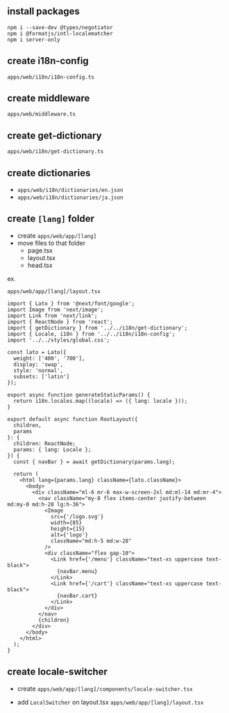 ## install packages

```shell
npm i --save-dev @types/negotiator
npm i @formatjs/intl-localematcher
npm i server-only
```

## create i18n-config

 `apps/web/i18n/i18n-config.ts`

## create middleware

 `apps/web/middleware.ts`

## create get-dictionary

 `apps/web/i18n/get-dictionary.ts`

## create dictionaries

* `apps/web/i18n/dictionaries/en.json`
* `apps/web/i18n/dictionaries/ja.json`

## create `[lang]` folder

* create `apps/web/app/[lang]`
* move files to that folder
    - page.tsx
    - layout.tsx
    - head.tsx

ex.  

 `apps/web/app/[lang]/layout.tsx`

```tsx
import { Lato } from '@next/font/google';
import Image from 'next/image';
import Link from 'next/link';
import { ReactNode } from 'react';
import { getDictionary } from '../../i18n/get-dictionary';
import { Locale, i18n } from '../../i18n/i18n-config';
import '../../styles/global.css';

const lato = Lato({
  weight: ['400', '700'],
  display: 'swap',
  style: 'normal',
  subsets: ['latin']
});

export async function generateStaticParams() {
  return i18n.locales.map((locale) => ({ lang: locale }));
}

export default async function RootLayout({
  children,
  params
}: {
  children: ReactNode;
  params: { lang: Locale };
}) {
  const { navBar } = await getDictionary(params.lang);

  return (
    <html lang={params.lang} className={lato.className}>
      <body>
        <div className="ml-6 mr-6 max-w-screen-2xl md:ml-14 md:mr-4">
          <nav className="my-8 flex items-center justify-between md:my-0 md:h-28 lg:h-36">
            <Image
              src={'/logo.svg'}
              width={85}
              height={15}
              alt={'logo'}
              className="md:h-5 md:w-28"
            />
            <div className="flex gap-10">
              <Link href={'/menu'} className="text-xs uppercase text-black">
                {navBar.menu}
              </Link>
              <Link href={'/cart'} className="text-xs uppercase text-black">
                {navBar.cart}
              </Link>
            </div>
          </nav>
          {children}
        </div>
      </body>
    </html>
  );
}
```

## create locale-switcher

* create `apps/web/app/[lang]/components/locale-switcher.tsx`

* add `LocalSwitcher` on layout.tsx
 `apps/web/app/[lang]/layout.tsx`
